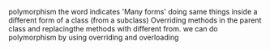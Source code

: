  polymorphism the word indicates 'Many forms'
 doing same things inside a different form of a class (from a subclass)
 Overriding methods in the parent class and replacingthe methods with different from.
 we can do polymorphism by using overriding and overloading



